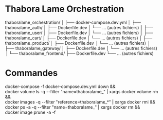 # Thabora Lame Orchestration

thaboralame_orchestration/
│
├── docker-compose.dev.yml
│
├── thaboralame_auth/
│   ├── Dockerfile.dev
│   └── ... (autres fichiers)
│
├── thaboralame_user/
│   ├── Dockerfile.dev
│   └── ... (autres fichiers)
│
├── thaboralame_cart/
│   ├── Dockerfile.dev
│   └── ... (autres fichiers)
│
├── thaboralame_product/
│   ├── Dockerfile.dev
│   └── ... (autres fichiers)
│
├── thaboralame_gateway/
│   ├── Dockerfile.dev
│   └── ... (autres fichiers)
│
└── thaboralame_frontend/
    ├── Dockerfile.dev
    └── ... (autres fichiers)


# Commandes

docker-compose -f docker-compose.dev.yml down && \
docker volume ls -q --filter "name=thaboralame_" | xargs docker volume rm && \
docker images -q --filter "reference=thaboralame_*" | xargs docker rmi && \
docker ps -a -q --filter "name=thaboralame_" | xargs docker rm && \
docker image prune -a -f